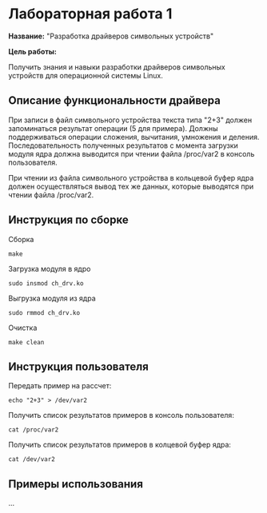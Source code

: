 # Лабораторная работа 1

**Название:** "Разработка драйверов символьных устройств"

**Цель работы:** 

Получить знания и навыки разработки драйверов символьных устройств для операционной системы Linux.

## Описание функциональности драйвера

При записи в файл символьного устройства текста типа "2+3" должен запоминаться результат операции (5 для примера). Должны поддерживаться операции сложения, вычитания, умножения и деления. Последовательность полученных результатов с момента загрузки модуля ядра должна выводится при чтении файла /proc/var2 в консоль пользователя.

При чтении из файла символьного устройства в кольцевой буфер ядра должен осуществляться вывод тех же данных, которые выводятся при чтении файла /proc/var2.

## Инструкция по сборке

Сборка

`make`

Загрузка модуля в ядро

`sudo insmod ch_drv.ko`

Выгрузка модуля из ядра

`sudo rmmod ch_drv.ko`

Очистка

`make clean`

## Инструкция пользователя

Передать пример на рассчет:

`echo "2+3" > /dev/var2`

Получить список результатов примеров в консоль пользователя:

`cat /proc/var2`

Получить список результатов примеров в колцевой буфер ядра:

`cat /dev/var2`

## Примеры использования

...

